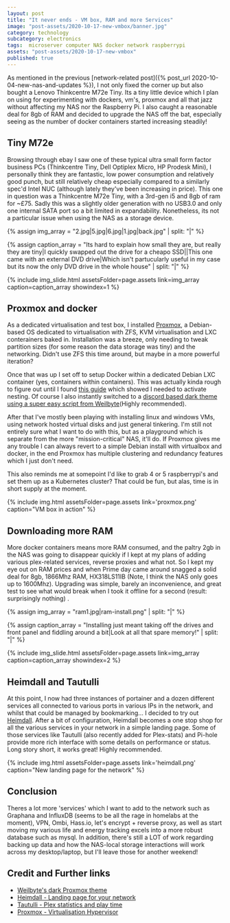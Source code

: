 ```yaml
---
layout: post
title: "It never ends - VM box, RAM and more Services"
image: "post-assets/2020-10-17-new-vmbox/banner.jpg"
category: technology
subcategory: electronics
tags:  microserver computer NAS docker network raspberrypi
assets: "post-assets/2020-10-17-new-vmbox"
published: true
---
```


As mentioned in the previous [network-related post]({% post_url 2020-10-04-new-nas-and-updates %}), I not only fixed the corner up but also bought a Lenovo Thinkcentre M72e Tiny. Its a tiny little device which I plan on using for experimenting with dockers, vm's, proxmox and all that jazz without affecting my NAS nor the Raspberry Pi. I also caught a reasonable deal for 8gb of RAM and decided to upgrade the NAS off the bat, especially seeing as the number of docker containers started increasing steadily!

## Tiny M72e
Browsing through ebay I saw one of these typical ultra small form factor business PCs (Thinkcentre Tiny, Dell Optiplex Micro, HP Prodesk Mini), I personally think they are fantastic, low power consumption and relatively good punch, but still relatively cheap especially compared to a similarly spec'd Intel NUC (although lately they've been increasing in price). This one in question was a Thinkcentre M72e Tiny, with a 3rd-gen i5 and 8gb of ram for ~£75. Sadly this was a slightly older generation with no USB3.0 and only one internal SATA port so a bit limited in expandability. Nonetheless, its not a particular issue when using the NAS as a storage device.

{% assign img_array = "2.jpg|5.jpg|6.jpg|1.jpg|back.jpg" | split: "|" %}

{% assign caption_array = "Its hard to explain how small they are, but really they are tiny|I quickly swapped out the drive for a cheapo SSD||This one came with an external DVD drive|Which isn't partucularly useful in my case but its now the only DVD drive in the whole house" | split: "|" %}

{% include img_slide.html assetsFolder=page.assets link=img_array caption=caption_array showindex=1 %}

## Proxmox and docker
As a dedicated virtualisation and test box, I installed [Proxmox](https://proxmox.com/en/), a Debian-based OS dedicated to virtualisation with ZFS, KVM virtualisation and LXC conterainers baked in.
Installation was a breeze, only needing to tweak partition sizes (for some reason the data storage was tiny) and the networking. Didn't use ZFS this time around, but maybe in a more powerful iteration?

Once that was up I set off to setup Docker within a dedicated Debian LXC container (yes, containers within containers). This was actually kinda rough to figure out until I found [this guide](https://www.youtube.com/watch?v=1EYAGl96dZY) which showed I needed to activate nesting. Of course I also instantly switched to a [discord based dark theme using a super easy script from Weilbyte](https://github.com/Weilbyte/PVEDiscordDark)(Highly recommended).

After that I've mostly been playing with installing linux and windows VMs, using network hosted virtual disks and just general tinkering. I'm still not entirely sure what I want to do with this, but as a playground which is separate from the more "mission-critical" NAS, it'll do. If Proxmox gives me any trouble I can always revert to a simple Debian install with virtualbox and docker, in the end Proxmox has multiple clustering and redundancy features which I just don't need.

This also reminds me at somepoint I'd like to grab 4 or 5 raspberrypi's and set them up as a Kubernetes cluster? That could be fun, but alas, time is in short supply at the moment.

{% include img.html assetsFolder=page.assets link='proxmox.png' caption="VM box in action" %}

## Downloading more RAM
More docker containers means more RAM consumed, and the paltry 2gb in the NAS was going to disappear quickly if I kept at my plans of adding various plex-related services, reverse proxies and what not. So I kept my eye out on RAM prices and when Prime day came around snagged a solid deal for 8gb, 1866Mhz RAM, HX318LS11IB (Note, I think the NAS only goes up to 1600Mhz). Upgrading was simple, barely an inconvenience, and great test to see what would break when I took it offline for a second (result: surprisingly nothing)  .

{% assign img_array = "ram1.jpg|ram-install.png" | split: "|" %}

{% assign caption_array = "Installing just meant taking off the drives and front panel and fiddling around a bit|Look at all that spare memory!" | split: "|" %}

{% include img_slide.html assetsFolder=page.assets link=img_array caption=caption_array showindex=2 %}


## Heimdall and Tautulli
At this point, I now had three instances of portainer and a dozen different services all connected to various ports in various IPs in the network, and whilst that could be managed by bookmarking... I decided to try out [Heimdall](https://heimdall.site/). After a bit of configuration, Heimdall becomes a one stop shop for all the various services in your network in a simple landing page. Some of those services like Tautulli (also recently added for Plex-stats) and Pi-hole provide more rich interface with some details on performance or status. Long story short, it works great! Highly recommended.

{% include img.html assetsFolder=page.assets link='heimdall.png' caption="New landing page for the network" %}


## Conclusion
Theres a lot more 'services' which I want to add to the network such as Graphana and InfluxDB (seems to be all the rage in homelabs at the moment), VPN, Ombi, Hass.io, let's encrypt + reverse proxy, as well as start moving my various life and energy tracking excels into a more robust database such as mysql. In addition, there's still a LOT of work regarding backing up data and how the NAS-local storage interactions will work across my desktop/laptop, but I'll leave those for another weekend!

## Credit and Further links
- [Weilbyte's dark Proxmox theme](https://github.com/Weilbyte/PVEDiscordDark)
- [Heimdall - Landing page for your network](https://heimdall.site/)
- [Tautulli - Plex statistics and play time](https://tautulli.com/)
- [Proxmox - Virtualisation Hypervisor](https://proxmox.com/en/)
